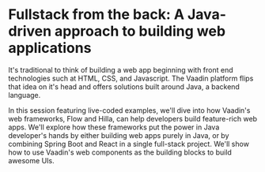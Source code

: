 # Fullstack from the back: A Java-driven approach to building web applications

It's traditional to think of building a web app beginning with front end technologies such at HTML, CSS, and Javascript. The Vaadin platform
flips that idea on it's head and offers solutions built around Java, a backend language.

In this session featuring live-coded examples, we'll dive into how Vaadin's web frameworks, Flow and Hilla, can help developers build feature-rich web apps.
We'll explore how these frameworks put the power in Java developer's hands by either building web apps purely in Java, or
by combining Spring Boot and React in a single full-stack project. We'll show how to use Vaadin's web components as the building blocks to build awesome UIs.
